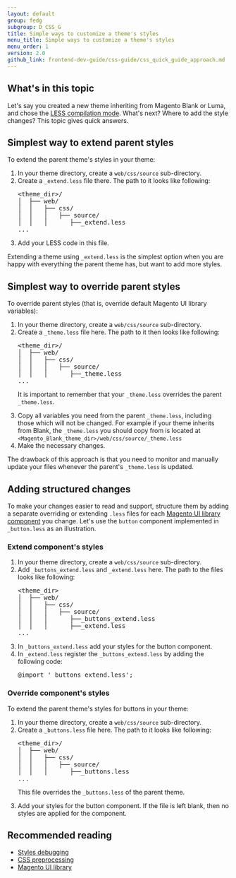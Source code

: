 ```yaml
---
layout: default
group: fedg
subgroup: D_CSS_G
title: Simple ways to customize a theme's styles
menu_title: Simple ways to customize a theme's styles
menu_order: 1
version: 2.0
github_link: frontend-dev-guide/css-guide/css_quick_guide_approach.md
---
```

<h2>What's in this topic</h2>
Let's say you created a new theme inheriting from Magento Blank or Luma, and chose the <a href="{{page.baseurl}}frontend-dev-guide/css-guide/css_quick_guide_mode.html">LESS compilation mode</a>. What's next? Where to add the style changes? This topic gives quick answers.


<h2 id="simple_extend">Simplest way to extend parent styles</h2> 

To extend the parent theme's styles in your theme:
<ol>
<li>In your theme directory, create a <code>web/css/source</code> sub-directory. </li>
<li>Create a <code>_extend.less</code> file there. The path to it looks like following: 

<pre>
&lt;theme_dir&gt;/
│&nbsp;&nbsp;├──&nbsp;web/
│&nbsp;&nbsp;│&nbsp;&nbsp;&nbsp;├──&nbsp;css/
│&nbsp;&nbsp;│&nbsp;&nbsp;&nbsp;│&nbsp;&nbsp;&nbsp;├──&nbsp;source/
│&nbsp;&nbsp;│&nbsp;&nbsp;&nbsp;│&nbsp;&nbsp;&nbsp;&nbsp;&nbsp;&nbsp;├──_extend.less
...
</pre>
</li>
<li>Add your LESS code in this file.</li>
</ol>

Extending a theme using <code>_extend.less</code> is the simplest option when you are happy with everything the parent theme has, but want to add more styles.

<h2 id="simple_override">Simplest way to override parent styles</h2>

To override parent styles (that is, override default Magento UI library variables):
<ol>
<li>In your theme directory, create a <code>web/css/source</code> sub-directory. </li>
<li>Create a <code>_theme.less</code> file here. The path to it then looks like following: 

<pre>
&lt;theme_dir&gt;/
│&nbsp;&nbsp;├──&nbsp;web/
│&nbsp;&nbsp;│&nbsp;&nbsp;&nbsp;├──&nbsp;css/
│&nbsp;&nbsp;│&nbsp;&nbsp;&nbsp;│&nbsp;&nbsp;&nbsp;├──&nbsp;source/
│&nbsp;&nbsp;│&nbsp;&nbsp;&nbsp;│&nbsp;&nbsp;&nbsp;&nbsp;&nbsp;&nbsp;├──_theme.less
...
</pre>
</li>

It is important to remember that your <code>_theme.less</code> overrides the parent <code>_theme.less</code>. 

<li>Copy all variables you need from the parent <code>_theme.less</code>, including those which will not be changed. For example if your theme inherits from Blank, the <code>_theme.less</code> you should copy from is located at <code>&lt;Magento_Blank_theme_dir&gt;/web/css/source/_theme.less</code></li>
<li>Make the necessary changes.</li>
</ol>

The drawback of this approach is that you need to monitor and manually update your files whenever the parent's <code>_theme.less</code> is updated.

<h2 id="structured_changes">Adding structured changes</h2>

To make your changes easier to read and support, structure them by adding a separate overriding or extending <code>.less</code> files for each <a href="{{page.baseurl}}frontend-dev-guide/css-topics/theme-ui-lib.html#library_elements" target="_blank">Magento UI library component</a> you change. Let's use the <code>button</code> component implemented in <code>_button.less</code> as an illustration.

<h3 id="structured_extend">Extend component's styles</h3>
<ol>
<li>In your theme directory, create a <code>web/css/source</code> sub-directory. </li>
<li>Add <code>_buttons_extend.less</code> and <code>_extend.less</code> here. The path to the files looks like following: 

<pre>
&lt;theme_dir&gt;
│&nbsp;&nbsp;├──&nbsp;web/
│&nbsp;&nbsp;│&nbsp;&nbsp;&nbsp;├──&nbsp;css/
│&nbsp;&nbsp;│&nbsp;&nbsp;&nbsp;│&nbsp;&nbsp;&nbsp;├──&nbsp;source/
│&nbsp;&nbsp;│&nbsp;&nbsp;&nbsp;│&nbsp;&nbsp;&nbsp;&nbsp;&nbsp;&nbsp;├──_buttons_extend.less
│&nbsp;&nbsp;│&nbsp;&nbsp;&nbsp;│&nbsp;&nbsp;&nbsp;&nbsp;&nbsp;&nbsp;├──_extend.less
...
</pre>
</li>
<li>In <code>_buttons_extend.less</code> add your styles for the button component.</li>
<li>
In <code>_extend.less</code> register the <code>_buttons_extend.less</code> by adding the following code: 
<pre>
@import '_buttons_extend.less'; 
</pre>
</li>
</ol>

<h3 id="structured_override">Override component's styles</h3>
To extend the parent theme's styles for buttons in your theme:
<ol>
<li>In your theme directory, create a <code>web/css/source</code> sub-directory. </li>
<li>Create a <code>_buttons.less</code> file here. The path to it looks like following: 

<pre>
&lt;theme_dir&gt;/
│&nbsp;&nbsp;├──&nbsp;web/
│&nbsp;&nbsp;│&nbsp;&nbsp;&nbsp;├──&nbsp;css/
│&nbsp;&nbsp;│&nbsp;&nbsp;&nbsp;│&nbsp;&nbsp;&nbsp;├──&nbsp;source/
│&nbsp;&nbsp;│&nbsp;&nbsp;&nbsp;│&nbsp;&nbsp;&nbsp;&nbsp;&nbsp;&nbsp;├──_buttons.less
...
</pre>
This file overrides the <code>_buttons.less</code> of the parent theme.
</li>

<li>Add your styles for the button component. If the file is left blank, then no styles are applied for the component.</li>
</ol>

<h2>Recommended reading</h2>
<ul>
<li><a href="{{page.baseurl}}frontend-dev-guide/css-topics/css_debug.html" target="_blank">Styles debugging</a></li>
<li><a href="{{page.baseurl}}frontend-dev-guide/css-topics/css-preprocess.html" target="_blank">CSS preprocessing</a></li>
<li><a href="{{page.baseurl}}frontend-dev-guide/css-topics/theme-ui-lib.html" target="_blank">Magento UI library</a></li>
</ul>
